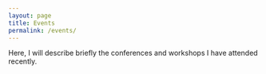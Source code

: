 ```yaml
---
layout: page
title: Events
permalink: /events/
---
```


Here, I will describe briefly the conferences and workshops I have attended recently.